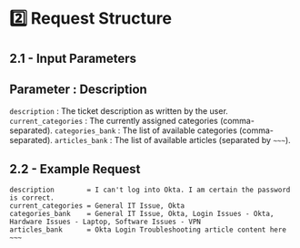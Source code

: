 
# 2️⃣ Request Structure

## 2.1 - Input Parameters
Parameter :            Description 
---------------------------------------------------------------------------		                              
`description` :        The ticket description as written by the user.      
`current_categories` : The currently assigned categories (comma-separated).
`categories_bank` :    The list of available categories (comma-separated). 
`articles_bank` :      The list of available articles (separated by `~~~`).

## 2.2 - Example Request
```
description        = I can't log into Okta. I am certain the password is correct.  
current_categories = General IT Issue, Okta 
categories_bank    = General IT Issue, Okta, Login Issues - Okta, Hardware Issues - Laptop, Software Issues - VPN  
articles_bank      = Okta Login Troubleshooting article content here ~~~ 
```

